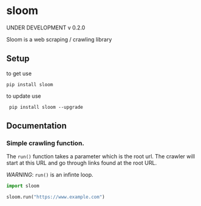 # sloom

UNDER DEVELOPMENT v 0.2.0

Sloom is a web scraping / crawling library

## Setup

to get use 
```
pip install sloom
```

to update use
```
 pip install sloom --upgrade
 ```

 ## Documentation

### Simple crawling function.
 
The `run()` function takes a parameter which is the root url. The crawler will start at this URL and go through links found at the root URL.

*WARNING*: `run()` is an infinte loop.

 ```python
 import sloom

 sloom.run("https://www.example.com")

 ```
